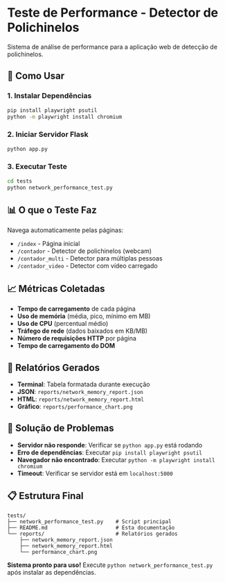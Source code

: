 # Teste de Performance - Detector de Polichinelos

Sistema de análise de performance para a aplicação web de detecção de polichinelos.

## 🚀 Como Usar

### 1. Instalar Dependências
```bash
pip install playwright psutil
python -m playwright install chromium
```

### 2. Iniciar Servidor Flask
```bash
python app.py
```

### 3. Executar Teste
```bash
cd tests
python network_performance_test.py
```

## 📊 O que o Teste Faz

Navega automaticamente pelas páginas:
- `/index` - Página inicial
- `/contador` - Detector de polichinelos (webcam)
- `/contador_multi` - Detector para múltiplas pessoas
- `/contador_video` - Detector com vídeo carregado

## 📈 Métricas Coletadas

- **Tempo de carregamento** de cada página
- **Uso de memória** (média, pico, mínimo em MB)
- **Uso de CPU** (percentual médio)
- **Tráfego de rede** (dados baixados em KB/MB)
- **Número de requisições HTTP** por página
- **Tempo de carregamento do DOM**

## 📁 Relatórios Gerados

- **Terminal**: Tabela formatada durante execução
- **JSON**: `reports/network_memory_report.json`
- **HTML**: `reports/network_memory_report.html`
- **Gráfico**: `reports/performance_chart.png`

## 🔧 Solução de Problemas

- **Servidor não responde**: Verificar se `python app.py` está rodando
- **Erro de dependências**: Executar `pip install playwright psutil`
- **Navegador não encontrado**: Executar `python -m playwright install chromium`
- **Timeout**: Verificar se servidor está em `localhost:5000`

## 📋 Estrutura Final

```
tests/
├── network_performance_test.py    # Script principal
├── README.md                      # Esta documentação
└── reports/                       # Relatórios gerados
    ├── network_memory_report.json
    ├── network_memory_report.html
    └── performance_chart.png
```

**Sistema pronto para uso!** Execute `python network_performance_test.py` após instalar as dependências.